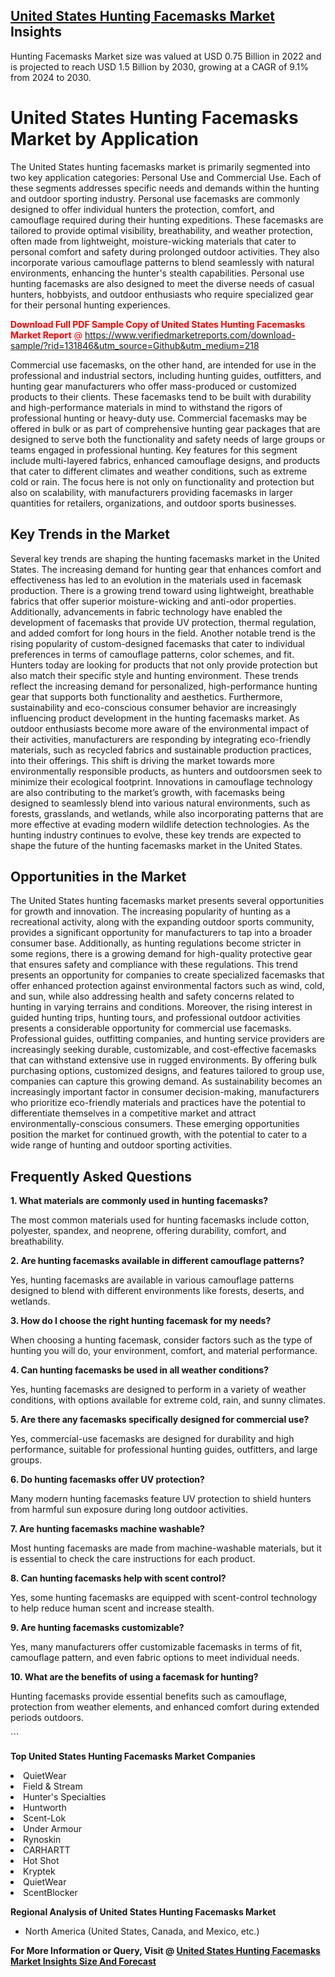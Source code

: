 <h2><a href="https://www.verifiedmarketreports.com/download-sample/?rid=131846&amp;utm_source=Github&amp;utm_medium=218" target="_blank">United States Hunting Facemasks Market</a> Insights</h2><p>Hunting Facemasks Market size was valued at USD 0.75 Billion in 2022 and is projected to reach USD 1.5 Billion by 2030, growing at a CAGR of 9.1% from 2024 to 2030.</p><p> <h1>United States Hunting Facemasks Market by Application</h1> <p>The United States hunting facemasks market is primarily segmented into two key application categories: Personal Use and Commercial Use. Each of these segments addresses specific needs and demands within the hunting and outdoor sporting industry. Personal use facemasks are commonly designed to offer individual hunters the protection, comfort, and camouflage required during their hunting expeditions. These facemasks are tailored to provide optimal visibility, breathability, and weather protection, often made from lightweight, moisture-wicking materials that cater to personal comfort and safety during prolonged outdoor activities. They also incorporate various camouflage patterns to blend seamlessly with natural environments, enhancing the hunter's stealth capabilities. Personal use hunting facemasks are also designed to meet the diverse needs of casual hunters, hobbyists, and outdoor enthusiasts who require specialized gear for their personal hunting experiences. <p><span class=""><span style="color: #ff0000;"><strong>Download Full PDF Sample Copy of United States Hunting Facemasks Market Report</strong> @ </span><a href="https://www.verifiedmarketreports.com/download-sample/?rid=131846&amp;utm_source=Github&amp;utm_medium=218" target="_blank">https://www.verifiedmarketreports.com/download-sample/?rid=131846&amp;utm_source=Github&amp;utm_medium=218</a></span></p> Commercial use facemasks, on the other hand, are intended for use in the professional and industrial sectors, including hunting guides, outfitters, and hunting gear manufacturers who offer mass-produced or customized products to their clients. These facemasks tend to be built with durability and high-performance materials in mind to withstand the rigors of professional hunting or heavy-duty use. Commercial facemasks may be offered in bulk or as part of comprehensive hunting gear packages that are designed to serve both the functionality and safety needs of large groups or teams engaged in professional hunting. Key features for this segment include multi-layered fabrics, enhanced camouflage designs, and products that cater to different climates and weather conditions, such as extreme cold or rain. The focus here is not only on functionality and protection but also on scalability, with manufacturers providing facemasks in larger quantities for retailers, organizations, and outdoor sports businesses. </p> <h2>Key Trends in the Market</h2> <p>Several key trends are shaping the hunting facemasks market in the United States. The increasing demand for hunting gear that enhances comfort and effectiveness has led to an evolution in the materials used in facemask production. There is a growing trend toward using lightweight, breathable fabrics that offer superior moisture-wicking and anti-odor properties. Additionally, advancements in fabric technology have enabled the development of facemasks that provide UV protection, thermal regulation, and added comfort for long hours in the field. Another notable trend is the rising popularity of custom-designed facemasks that cater to individual preferences in terms of camouflage patterns, color schemes, and fit. Hunters today are looking for products that not only provide protection but also match their specific style and hunting environment. These trends reflect the increasing demand for personalized, high-performance hunting gear that supports both functionality and aesthetics. Furthermore, sustainability and eco-conscious consumer behavior are increasingly influencing product development in the hunting facemasks market. As outdoor enthusiasts become more aware of the environmental impact of their activities, manufacturers are responding by integrating eco-friendly materials, such as recycled fabrics and sustainable production practices, into their offerings. This shift is driving the market towards more environmentally responsible products, as hunters and outdoorsmen seek to minimize their ecological footprint. Innovations in camouflage technology are also contributing to the market’s growth, with facemasks being designed to seamlessly blend into various natural environments, such as forests, grasslands, and wetlands, while also incorporating patterns that are more effective at evading modern wildlife detection technologies. As the hunting industry continues to evolve, these key trends are expected to shape the future of the hunting facemasks market in the United States.</p> <h2>Opportunities in the Market</h2> <p>The United States hunting facemasks market presents several opportunities for growth and innovation. The increasing popularity of hunting as a recreational activity, along with the expanding outdoor sports community, provides a significant opportunity for manufacturers to tap into a broader consumer base. Additionally, as hunting regulations become stricter in some regions, there is a growing demand for high-quality protective gear that ensures safety and compliance with these regulations. This trend presents an opportunity for companies to create specialized facemasks that offer enhanced protection against environmental factors such as wind, cold, and sun, while also addressing health and safety concerns related to hunting in varying terrains and conditions. Moreover, the rising interest in guided hunting trips, hunting tours, and professional outdoor activities presents a considerable opportunity for commercial use facemasks. Professional guides, outfitting companies, and hunting service providers are increasingly seeking durable, customizable, and cost-effective facemasks that can withstand extensive use in rugged environments. By offering bulk purchasing options, customized designs, and features tailored to group use, companies can capture this growing demand. As sustainability becomes an increasingly important factor in consumer decision-making, manufacturers who prioritize eco-friendly materials and practices have the potential to differentiate themselves in a competitive market and attract environmentally-conscious consumers. These emerging opportunities position the market for continued growth, with the potential to cater to a wide range of hunting and outdoor sporting activities.</p> <h2>Frequently Asked Questions</h2> <p><strong>1. What materials are commonly used in hunting facemasks?</strong></p> <p>The most common materials used for hunting facemasks include cotton, polyester, spandex, and neoprene, offering durability, comfort, and breathability.</p> <p><strong>2. Are hunting facemasks available in different camouflage patterns?</strong></p> <p>Yes, hunting facemasks are available in various camouflage patterns designed to blend with different environments like forests, deserts, and wetlands.</p> <p><strong>3. How do I choose the right hunting facemask for my needs?</strong></p> <p>When choosing a hunting facemask, consider factors such as the type of hunting you will do, your environment, comfort, and material performance.</p> <p><strong>4. Can hunting facemasks be used in all weather conditions?</strong></p> <p>Yes, hunting facemasks are designed to perform in a variety of weather conditions, with options available for extreme cold, rain, and sunny climates.</p> <p><strong>5. Are there any facemasks specifically designed for commercial use?</strong></p> <p>Yes, commercial-use facemasks are designed for durability and high performance, suitable for professional hunting guides, outfitters, and large groups.</p> <p><strong>6. Do hunting facemasks offer UV protection?</strong></p> <p>Many modern hunting facemasks feature UV protection to shield hunters from harmful sun exposure during long outdoor activities.</p> <p><strong>7. Are hunting facemasks machine washable?</strong></p> <p>Most hunting facemasks are made from machine-washable materials, but it is essential to check the care instructions for each product.</p> <p><strong>8. Can hunting facemasks help with scent control?</strong></p> <p>Yes, some hunting facemasks are equipped with scent-control technology to help reduce human scent and increase stealth.</p> <p><strong>9. Are hunting facemasks customizable?</strong></p> <p>Yes, many manufacturers offer customizable facemasks in terms of fit, camouflage pattern, and even fabric options to meet individual needs.</p> <p><strong>10. What are the benefits of using a facemask for hunting?</strong></p> <p>Hunting facemasks provide essential benefits such as camouflage, protection from weather elements, and enhanced comfort during extended periods outdoors.</p> ```</p><p><strong>Top United States Hunting Facemasks Market Companies</strong></p><div data-test-id=""><p><li>QuietWear</li><li> Field & Stream</li><li> Hunter's Specialties</li><li> Huntworth</li><li> Scent-Lok</li><li> Under Armour</li><li> Rynoskin</li><li> CARHARTT</li><li> Hot Shot</li><li> Kryptek</li><li> QuietWear</li><li> ScentBlocker</li></p><div><strong>Regional Analysis of&nbsp;United States Hunting Facemasks Market</strong></div><ul><li dir="ltr"><p dir="ltr">North America&nbsp;(United States, Canada, and Mexico, etc.)</p></li></ul><p><strong>For More Information or Query, Visit @&nbsp;</strong><strong><a href="https://www.verifiedmarketreports.com/product/global-hunting-facemasks-market-report-2019-competitive-landscape-trends-and-opportunities/?utm_source=Github&amp;utm_medium=218" target="_blank">United States Hunting Facemasks Market Insights Size And Forecast</a></strong></p></div>
